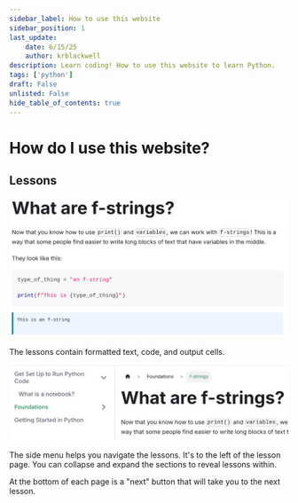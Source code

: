 ```yaml
---
sidebar_label: How to use this website
sidebar_position: 1
last_update:
    date: 6/15/25
    author: krblackwell
description: Learn coding! How to use this website to learn Python.
tags: ['python']
draft: False
unlisted: False
hide_table_of_contents: true
---
```


# How do I use this website?

## Lessons

![Screenshot of the main page content.](/img/python/00-get-set-up/page-content.png)

The lessons contain formatted text, code, and output cells.

![Screenshot of the side menu.](/img/python/00-get-set-up/side-menu.png)

The side menu helps you navigate the lessons. It's to the left of the lesson page. You can collapse and expand the sections to reveal lessons within.

At the bottom of each page is a "next" button that will take you to the next lesson.
